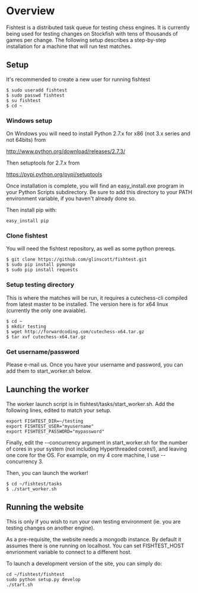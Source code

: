 # Overview
Fishtest is a distributed task queue for testing chess engines.  It is currently being used
for testing changes on Stockfish with tens of thousands of games per change. The following
setup describes a step-by-step installation for a machine that will run test matches.

## Setup

It's recommended to create a new user for running fishtest
```
$ sudo useradd fishtest
$ sudo passwd fishtest
$ su fishtest
$ cd ~
```
### Windows setup

On Windows you will need to install Python 2.7.x for x86 (not 3.x series and not 64bits) from

http://www.python.org/download/releases/2.7.3/

Then setuptools for 2.7.x from

https://pypi.python.org/pypi/setuptools

Once installation is complete, you will find an easy_install.exe program in your
Python Scripts subdirectory. Be sure to add this directory to your PATH environment
variable, if you haven't already done so.

Then install pip with:

```
easy_install pip
```

### Clone fishtest

You will need the fishtest repository, as well as some python prereqs.
```
$ git clone https://github.com/glinscott/fishtest.git
$ sudo pip install pymongo
$ sudo pip install requests
```

### Setup testing directory

This is where the matches will be run, it requires a cutechess-cli compiled from latest master to
be installed.  The version here is for x64 linux (currently the only one avaiable).
```
$ cd ~
$ mkdir testing
$ wget http://forwardcoding.com/cutechess-x64.tar.gz
$ tar xvf cutechess-x64.tar.gz
```

### Get username/password

Please e-mail us.  Once you have your username and password, you can add them
to start_worker.sh below.

## Launching the worker

The worker launch script is in fishtest/tasks/start_worker.sh.  Add the following lines,
edited to match your setup.

```
export FISHTEST_DIR=~/testing
export FISHTEST_USER="myusername"
export FISHTEST_PASSWORD="mypassword"
```

Finally, edit the --concurrency argument in start_worker.sh for the number of cores in your
system (not including Hyperthreaded cores!), and leaving one core for the OS.  For example,
on my 4 core machine, I use --concurrency 3.

Then, you can launch the worker!

```
$ cd ~/fishtest/tasks
$ ./start_worker.sh
```

## Running the website

This is only if you wish to run your own testing environment (ie. you are testing changes on another engine).

As a pre-requisite, the website needs a mongodb instance.  By default it assumes there is one
running on localhost.  You can set FISHTEST_HOST envrionment variable to connect to a different host.

To launch a development version of the site, you can simply do:
```
cd ~/fishtest/fishtest
sudo python setup.py develop
./start.sh
```
